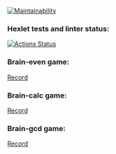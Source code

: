 [![Maintainability](https://api.codeclimate.com/v1/badges/bb86dd1b955446bfc1ea/maintainability)](https://codeclimate.com/github/serenity059/frontend-project-44/maintainability)
### Hexlet tests and linter status:
[![Actions Status](https://github.com/serenity059/frontend-project-44/actions/workflows/hexlet-check.yml/badge.svg)](https://github.com/serenity059/frontend-project-44/actions)
### Brain-even game:
[Record](https://asciinema.org/a/I5k1bd2rgCCSNefhFuwjCKxXt)
### Brain-calc game:
[Record](https://asciinema.org/a/x17McbJpSjIqWYAZqiJ3HGkZ9)
### Brain-gcd game:
[Record](https://asciinema.org/a/mSJyUMWRxmg84eMDvC5bVVMSV)
